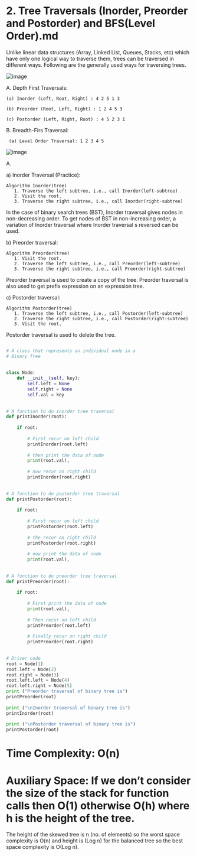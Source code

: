 # 2. Tree Traversals (Inorder, Preorder and Postorder) and BFS(Level Order).md

Unlike linear data structures (Array, Linked List, Queues, Stacks, etc) which have only one logical way to traverse them, trees can be traversed in different ways. Following are the generally used ways for traversing trees.


![image](https://user-images.githubusercontent.com/35987583/153525902-7f979d6b-33b5-48fa-a050-0f17e509d283.png)

A. Depth First Traversals: 

    (a) Inorder (Left, Root, Right) : 4 2 5 1 3 

    (b) Preorder (Root, Left, Right) : 1 2 4 5 3 

    (c) Postorder (Left, Right, Root) : 4 5 2 3 1


B. Breadth-Firs Traversal:
     
     (a) Level Order Traversal: 1 2 3 4 5 
     
![image](https://user-images.githubusercontent.com/35987583/153526606-a353df7b-d07c-4a33-a8c6-79733af1404c.png)


A. 

a) Inorder Traversal (Practice): 
```
Algorithm Inorder(tree)
   1. Traverse the left subtree, i.e., call Inorder(left-subtree)
   2. Visit the root.
   3. Traverse the right subtree, i.e., call Inorder(right-subtree)
   ```
  In the case of binary search trees (BST), Inorder traversal gives nodes in non-decreasing order. To get nodes of BST in non-increasing order, a variation of Inorder traversal where Inorder traversal s reversed can be used.  
   
b) Preorder traversal:
```
Algorithm Preorder(tree)
   1. Visit the root.
   2. Traverse the left subtree, i.e., call Preorder(left-subtree)
   3. Traverse the right subtree, i.e., call Preorder(right-subtree) 
```
Preorder traversal is used to create a copy of the tree. Preorder traversal is also used to get prefix expression on an expression tree. 

c) Postorder traversal:

```
Algorithm Postorder(tree)
   1. Traverse the left subtree, i.e., call Postorder(left-subtree)
   2. Traverse the right subtree, i.e., call Postorder(right-subtree)
   3. Visit the root.
```
Postorder traversal is used to delete the tree.



```python

# A class that represents an individual node in a
# Binary Tree
 
 
class Node:
    def __init__(self, key):
        self.left = None
        self.right = None
        self.val = key
 
 
# A function to do inorder tree traversal
def printInorder(root):
 
    if root:
 
        # First recur on left child
        printInorder(root.left)
 
        # then print the data of node
        print(root.val),
 
        # now recur on right child
        printInorder(root.right)
 
 
# A function to do postorder tree traversal
def printPostorder(root):
 
    if root:
 
        # First recur on left child
        printPostorder(root.left)
 
        # the recur on right child
        printPostorder(root.right)
 
        # now print the data of node
        print(root.val),
 
 
# A function to do preorder tree traversal
def printPreorder(root):
 
    if root:
 
        # First print the data of node
        print(root.val),
 
        # Then recur on left child
        printPreorder(root.left)
 
        # Finally recur on right child
        printPreorder(root.right)
 
 
# Driver code
root = Node(1)
root.left = Node(2)
root.right = Node(3)
root.left.left = Node(4)
root.left.right = Node(5)
print ("Preorder traversal of binary tree is")
printPreorder(root)
 
print ("\nInorder traversal of binary tree is")
printInorder(root)
 
print ("\nPostorder traversal of binary tree is")
printPostorder(root)
```

# Time Complexity: O(n) 

# Auxiliary Space: If we don’t consider the size of the stack for function calls then O(1) otherwise O(h) where h is the height of the tree. 
The height of the skewed tree is n (no. of elements) so the worst space complexity is O(n) and height is (Log n) for the balanced tree so the best space complexity is O(Log n).

